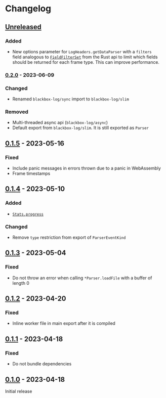 # Changelog

## [Unreleased]

### Added

-   New options parameter for `LogHeaders.getDataParser` with a `filters` field analogous to
    [`FieldFilterSet`](https://docs.rs/blackbox-log/0.3.1/blackbox_log/struct.FieldFilterSet.html)
    from the Rust api to limit which fields should be returned for each frame type. This can improve
    performance.

### [0.2.0] - 2023-06-09

### Changed

-   Renamed `blackbox-log/sync` import to `blackbox-log/slim`

### Removed

-   Multi-threaded async api (`blackbox-log/async`)
-   Default export from `blackbox-log/slim`. It is still exported as `Parser`

## [0.1.5] - 2023-05-16

### Fixed

-   Include panic messages in errors thrown due to a panic in WebAssembly
-   Frame timestamps

## [0.1.4] - 2023-05-10

### Added

-   [`Stats.progress`](https://docs.rs/blackbox-log/0.3.1/blackbox_log/data/struct.Stats.html#structfield.progress)

### Changed

-   Remove `type` restriction from export of `ParserEventKind`

## [0.1.3] - 2023-05-04

### Fixed

-   Do not throw an error when calling `*Parser.loadFile` with a buffer of length 0

## [0.1.2] - 2023-04-20

### Fixed

-   Inline worker file in main export after it is compiled

## [0.1.1] - 2023-04-18

### Fixed

-   Do not bundle dependencies

## [0.1.0] - 2023-04-18

Initial release

[unreleased]: https://github.com/blackbox-log/blackbox-log-ts/compare/v0.2.0...HEAD
[0.2.0]: https://github.com/blackbox-log/blackbox-log-ts/compare/v0.1.5...v0.2.0
[0.1.5]: https://github.com/blackbox-log/blackbox-log-ts/compare/v0.1.4...v0.1.5
[0.1.4]: https://github.com/blackbox-log/blackbox-log-ts/compare/v0.1.3...v0.1.4
[0.1.3]: https://github.com/blackbox-log/blackbox-log-ts/compare/v0.1.2...v0.1.3
[0.1.2]: https://github.com/blackbox-log/blackbox-log-ts/compare/v0.1.1...v0.1.2
[0.1.1]: https://github.com/blackbox-log/blackbox-log-ts/compare/v0.1.0...v0.1.1
[0.1.0]: https://github.com/blackbox-log/blackbox-log-ts/releases/tag/v0.1.0
